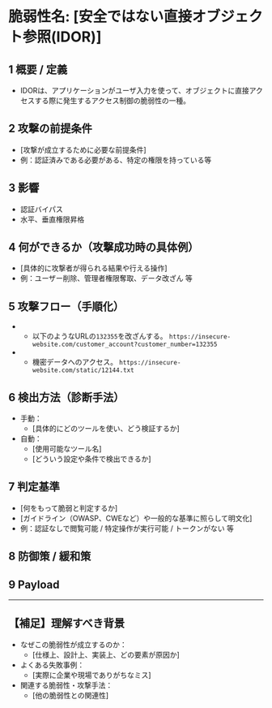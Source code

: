 # 脆弱性名: [安全ではない直接オブジェクト参照(IDOR)]  

## 1️ 概要 / 定義
- IDORは、アプリケーションがユーザ入力を使って、オブジェクトに直接アクセスする際に発生するアクセス制御の脆弱性の一種。

## 2️ 攻撃の前提条件
- [攻撃が成立するために必要な前提条件]
- 例：認証済みである必要がある、特定の権限を持っている等

## 3️ 影響
- 認証バイパス
- 水平、垂直権限昇格

## 4️ 何ができるか（攻撃成功時の具体例）
- [具体的に攻撃者が得られる結果や行える操作]
- 例：ユーザー削除、管理者権限奪取、データ改ざん 等

## 5️ 攻撃フロー（手順化）
- [ケース1]: データベースを操作するクエリの改ざん
	- 以下のようなURLの`132355`を改ざんする。
		`https://insecure-website.com/customer_account?customer_number=132355`
- [ケース2]:静的ファイルへの直接参照によるIDOR脆弱性
	- 機密データへのアクセス。
		`https://insecure-website.com/static/12144.txt`
## 6️ 検出方法（診断手法）
- 手動：
  - [具体的にどのツールを使い、どう検証するか]
- 自動：
  - [使用可能なツール名]
  - [どういう設定や条件で検出できるか]

## 7️ 判定基準
- [何をもって脆弱と判定するか]
- [ガイドライン（OWASP、CWEなど）や一般的な基準に照らして明文化]
- 例：認証なしで閲覧可能 / 特定操作が実行可能 / トークンがない 等

## 8️ 防御策 / 緩和策

## 9 Payload
---

## 【補足】理解すべき背景
- なぜこの脆弱性が成立するのか：
  - [仕様上、設計上、実装上、どの要素が原因か]
- よくある失敗事例：
  - [実際に企業や現場でありがちなミス]
- 関連する脆弱性・攻撃手法：
  - [他の脆弱性との関連性]